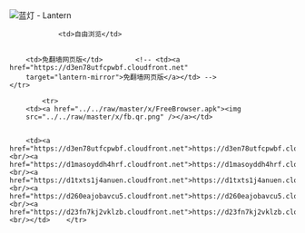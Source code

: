 

<img src="../../raw/master/x/8e0a2b81.c82003be.LanternYellow2.png" alt="蓝灯 - Lantern"/>
<table>
    <tr>
                
                <td>自由浏览</td>
        
        
        <td>免翻墙网页版</td>        <!-- <td><a href="https://d3en78utfcpwbf.cloudfront.net"
        target="lantern-mirror">免翻墙网页版</a></td> -->
    </tr>
    
            <tr>
        <td><a href="../../raw/master/x/FreeBrowser.apk"><img
        src="../../raw/master/x/fb.qr.png" /></a></td>

        
        <td><a href="https://d3en78utfcpwbf.cloudfront.net">https://d3en78utfcpwbf.cloudfront.net</a><br/><a href="https://d1masoyddh4hrf.cloudfront.net">https://d1masoyddh4hrf.cloudfront.net</a><br/><a href="https://d1txts1j4anuen.cloudfront.net">https://d1txts1j4anuen.cloudfront.net</a><br/><a href="https://d260eajobavcu5.cloudfront.net">https://d260eajobavcu5.cloudfront.net</a><br/><a href="https://d23fn7kj2vklzb.cloudfront.net">https://d23fn7kj2vklzb.cloudfront.net</a><br/></td>    </tr>
</table>
